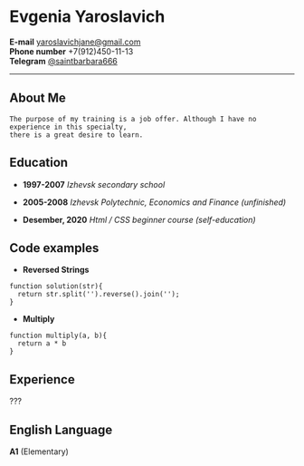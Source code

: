 # Evgenia Yaroslavich #

__E-mail__  <yaroslavichjane@gmail.com>  
__Phone number__   +7(912)450-11-13  
__Telegram__  [@saintbarbara666](https://t.me/saintbarbara666)
*****

## About Me ##
    The purpose of my training is a job offer. Although I have no experience in this specialty,
    there is a great desire to learn.  

## Education ##
* __1997-2007__ *Izhevsk secondary school*

* __2005-2008__  *Izhevsk Polytechnic, Economics and Finance (unfinished)*

* __Desember, 2020__ *Html / CSS beginner course (self-education)*

## Code examples ##
* __Reversed Strings__
```
function solution(str){
  return str.split('').reverse().join('');  
}
```
* __Multiply__
```
function multiply(a, b){
  return a * b
}
```
## Experience ##
???
## English Language ##
__A1__ (Elementary)

